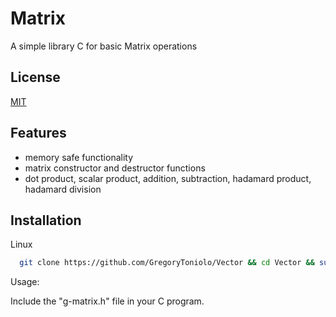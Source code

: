 # Matrix

A simple library C for basic Matrix operations
## License

[MIT](https://choosealicense.com/licenses/mit/)


## Features
- memory safe functionality
- matrix constructor and destructor functions
- dot product, scalar product, addition, subtraction, hadamard product, hadamard division

## Installation

Linux

```bash
  git clone https://github.com/GregoryToniolo/Vector && cd Vector && sudo cp g-vectors.h
```
Usage:

Include the "g-matrix.h" file in your C program.
